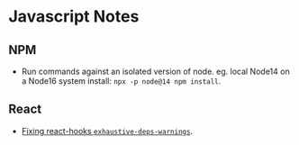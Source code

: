 Javascript Notes
================

NPM
---

* Run commands against an isolated version of node. eg. local Node14 on a
  Node16 system install: `npx -p node@14 npm install`.

React
-----

* [Fixing react-hooks `exhaustive-deps-warnings`].



[Fixing react-hooks `exhaustive-deps-warnings`]: https://typeofnan.dev/you-probably-shouldnt-ignore-react-hooks-exhaustive-deps-warnings/
